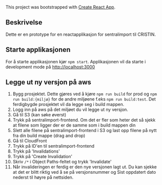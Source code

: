 This project was bootstrapped with [Create React App](https://github.com/facebook/create-react-app).

## Beskrivelse

Dette er en prototype for en reactapplikasjon for sentralimport til CRISTIN.

## Starte applikasjonen
For å starte applikasjonen kjør `npm start`. Applikasjonen vil da starte i development mode på [http://localhost:3000](http://localhost:3000) 

## Legge ut ny versjon på aws

1. Bygg prosjektet. Dette gjøres ved å kjøre `npm run build` for prod og `npm run build:{miljø}` for de andre miljøene f.eks `npm run build:test`. Det ferdigbygde prosjektet vil da legge seg i build mappen.
2. Logg inn på aws på det miljøet du vil legge ut ny versjon.
3. Gå til S3 (kan søke øverst)
4. Trykk på sentralimport-frontend. Om det er fler som heter det så sjekk at filene som ligger der er de samme som i build mappen din
5. Slett alle filene på sentralimport-frontend i S3 og last opp filene på nytt fra din build mappe (drag and drop)
7. Gå til CloudFront
8. Trykk på ID'en til sentralimport-frontend 
9. Trykk på 'Invalidations'
10. Trykk på 'Create Invalidation'
11. Skriv `/*` i Object Paths-feltet og trykk 'Invalidate'
12. Når invalideringen er ferdig er den nye versjonen lagt ut. Du kan sjekke at det er blitt riktig ved å se på versjonsnummer og Sist oppdatert dato nederst til høyre på nettsiden.
